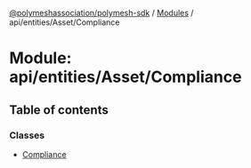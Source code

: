 [@polymeshassociation/polymesh-sdk](../README.md) / [Modules](../modules.md) / api/entities/Asset/Compliance

# Module: api/entities/Asset/Compliance

## Table of contents

### Classes

- [Compliance](../classes/api_entities_Asset_Compliance.Compliance.md)

